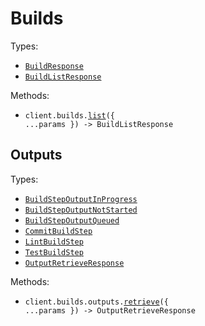 # Builds

Types:

- <code><a href="./src/resources/builds/builds.ts">BuildResponse</a></code>
- <code><a href="./src/resources/builds/builds.ts">BuildListResponse</a></code>

Methods:

- <code title="get /v1/builds">client.builds.<a href="./src/resources/builds/builds.ts">list</a>({ ...params }) -> BuildListResponse</code>

## Outputs

Types:

- <code><a href="./src/resources/builds/outputs.ts">BuildStepOutputInProgress</a></code>
- <code><a href="./src/resources/builds/outputs.ts">BuildStepOutputNotStarted</a></code>
- <code><a href="./src/resources/builds/outputs.ts">BuildStepOutputQueued</a></code>
- <code><a href="./src/resources/builds/outputs.ts">CommitBuildStep</a></code>
- <code><a href="./src/resources/builds/outputs.ts">LintBuildStep</a></code>
- <code><a href="./src/resources/builds/outputs.ts">TestBuildStep</a></code>
- <code><a href="./src/resources/builds/outputs.ts">OutputRetrieveResponse</a></code>

Methods:

- <code title="get /v1/builds/{id}/outputs/{target}">client.builds.outputs.<a href="./src/resources/builds/outputs.ts">retrieve</a>({ ...params }) -> OutputRetrieveResponse</code>
